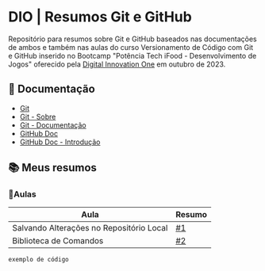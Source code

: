 # DIO | Resumos Git e GitHub

Repositório para resumos sobre Git e GitHub baseados nas documentações de ambos e também nas aulas do curso Versionamento de Código com Git e GitHub inserido no Bootcamp "Potência Tech iFood - Desenvolvimento de Jogos" oferecido pela [Digital Innovation One](https://web.dio.me/home) em outubro de 2023.

## 📑 Documentação
- [Git](https://git-scm.com/)
- [Git - Sobre](https://git-scm.com/about)
- [Git - Documentação](https://git-scm.com/doc)
- [GitHub Doc](https://docs.github.com/pt)
- [GitHub Doc - Introdução](https://docs.github.com/pt/get-started)

## 📚 Meus resumos

### 📝Aulas 

| Aula | Resumo |
|------|--------|
|Salvando Alterações no Repositório Local| [#1]()|
|Biblioteca de Comandos| [#2]()|

```
exemplo de código

```
